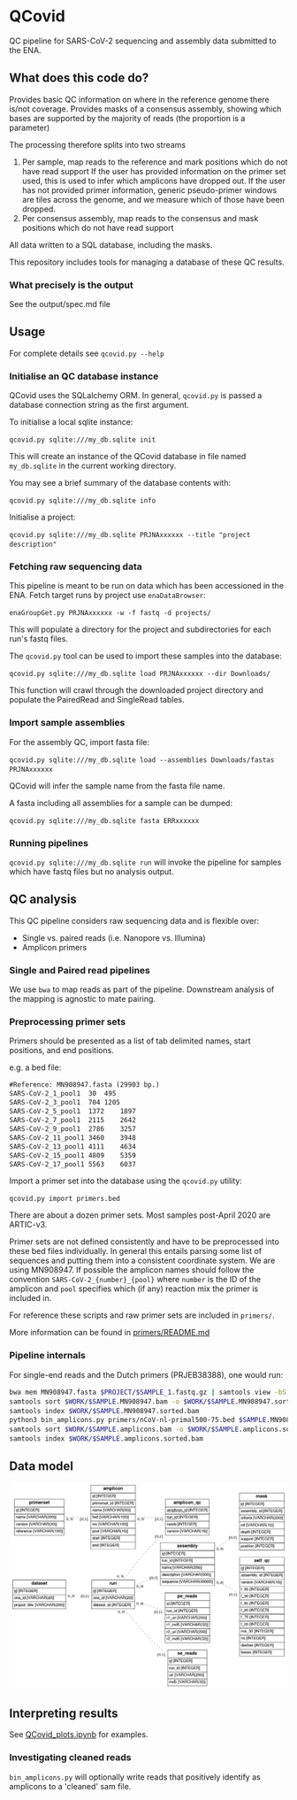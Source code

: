 # QCovid

QC pipeline for SARS-CoV-2 sequencing and assembly data submitted to the ENA.

## What does this code do?

Provides basic QC information on where in the reference genome there is/not coverage.
Provides masks of a consensus assembly, showing which bases are supported by the majority of reads (the proportion is a parameter)

The processing therefore splits into two streams

1. Per sample, map reads to the reference and mark positions which do not have read support 
   If the user has provided information on the primer set used, this is used to infer which amplicons have dropped out.
   If the user has not provided primer information, generic pseudo-primer windows are tiles across the genome, and we measure which
   of those have been dropped.
2. Per consensus assembly, map reads to the consensus and mask positions which do not have read support

All data written to a SQL database, including the masks.

This repository includes tools for managing a database of these QC results.

### What precisely is the output

See the output/spec.md file

## Usage

For complete details see `qcovid.py --help`

### Initialise an QC database instance

QCovid uses the SQLalchemy ORM. In general, `qcovid.py` is passed a database connection string as the first argument.

To initialise a local sqlite instance:

`qcovid.py sqlite:///my_db.sqlite init`

This will create an instance of the QCovid database in file named `my_db.sqlite` in the current working directory.

You may see a brief summary of the database contents with:

`qcovid.py sqlite:///my_db.sqlite info`

Initialise a project:

`qcovid.py sqlite:///my_db.sqlite PRJNAxxxxxx --title "project description"`

### Fetching raw sequencing data

This pipeline is meant to be run on data which has been accessioned in the ENA. Fetch target runs by project use `enaDataBrowser`:

`enaGroupGet.py PRJNAxxxxxx -w -f fastq -d projects/`

This will populate a directory for the project and subdirectories for each run's fastq files.

The `qcovid.py` tool can be used to import these samples into the database:

`qcovid.py sqlite:///my_db.sqlite load PRJNAxxxxxx --dir Downloads/`

This function will crawl through the downloaded project directory and populate the PairedRead and SingleRead tables.

### Import sample assemblies

For the assembly QC, import fasta file:

`qcovid.py sqlite:///my_db.sqlite load --assemblies Downloads/fastas PRJNAxxxxxx`

QCovid will infer the sample name from the fasta file name.

A fasta including all assemblies for a sample can be dumped:

`qcovid.py sqlite:///my_db.sqlite fasta ERRxxxxxx`

### Running pipelines

`qcovid.py sqlite:///my_db.sqlite run` will invoke the pipeline for samples which have fastq files but no analysis output.

## QC analysis 

This QC pipeline considers raw sequencing data and is flexible over:

* Single vs. paired reads (i.e. Nanopore vs. Illumina)
* Amplicon primers

### Single and Paired read pipelines

We use `bwa` to map reads as part of the pipeline. Downstream analysis of the mapping is agnostic to mate pairing.

### Preprocessing primer sets

Primers should be presented as a list of tab delimited names, start positions, and end positions.

e.g. a bed file:

```
#Reference: MN908947.fasta (29903 bp.)
SARS-CoV-2_1_pool1	30	495
SARS-CoV-2_3_pool1	704	1205
SARS-CoV-2_5_pool1	1372	1897
SARS-CoV-2_7_pool1	2115	2642
SARS-CoV-2_9_pool1	2786	3257
SARS-CoV-2_11_pool1	3460	3948
SARS-CoV-2_13_pool1	4111	4634
SARS-CoV-2_15_pool1	4809	5359
SARS-CoV-2_17_pool1	5563	6037
```

Import a primer set into the database using the `qcovid.py` utility:

`qcovid.py import primers.bed`

There are about a dozen primer sets. Most samples post-April 2020 are ARTIC-v3.

Primer sets are not defined consistently and have to be preprocessed into these bed files individually. In general this entails parsing some list of sequences and putting them into a consistent coordinate system. We are using MN908947. If possible the amplicon names should follow the convention `SARS-CoV-2_{number}_{pool}` where `number` is the ID of the amplicon and `pool` specifies which (if any) reaction mix the primer is included in.

For reference these scripts and raw primer sets are included in `primers/`.

More information can be found in [primers/README.md](primers/README.md)

### Pipeline internals

For single-end reads and the Dutch primers (PRJEB38388), one would run:

```bash
bwa mem MN908947.fasta $PROJECT/$SAMPLE_1.fastq.gz | samtools view -bS - > $WORK/$SAMPLE.MN908947.bam
samtools sort $WORK/$SAMPLE.MN908947.bam -o $WORK/$SAMPLE.MN908947.sorted.bam
samtools index $WORK/$SAMPLE.MN908947.sorted.bam
python3 bin_amplicons.py primers/nCoV-nl-primal500-75.bed $SAMPLE.MN908947.sorted.bam
samtools sort $WORK/$SAMPLE.amplicons.bam -o $WORK/$SAMPLE.amplicons.sorted.bam
samtools index $WORK/$SAMPLE.amplicons.sorted.bam
```
## Data model

![QCovid ORM schema](doc/schema.png)

## Interpreting results

See [QCovid_plots.ipynb](QCovid_plots.ipynb) for examples.

### Investigating cleaned reads
`bin_amplicons.py` will optionally write reads that positively identify as amplicons to a 'cleaned' sam file.

